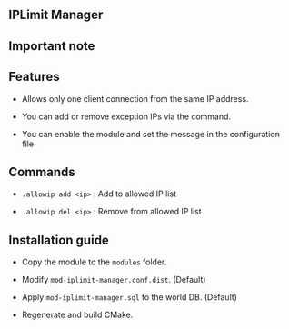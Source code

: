 ## IPLimit Manager

## Important note

## Features

- Allows only one client connection from the same IP address.

- You can add or remove exception IPs via the command.

- You can enable the module and set the message in the configuration file.

## Commands
- `.allowip add <ip>` : Add to allowed IP list

- `.allowip del <ip>` : Remove from allowed IP list

## Installation guide
- Copy the module to the `modules` folder.

- Modify `mod-iplimit-manager.conf.dist`. (Default)

- Apply `mod-iplimit-manager.sql` to the world DB. (Default)

- Regenerate and build CMake.
